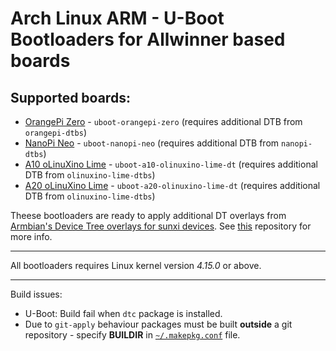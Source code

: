 # Arch Linux ARM - U-Boot Bootloaders for Allwinner based boards

## Supported boards:

* [OrangePi Zero](http://www.orangepi.org/orangepizero/) - `uboot-orangepi-zero` (requires additional DTB from `orangepi-dtbs`)
* [NanoPi Neo](http://www.friendlyarm.com/index.php?route=product/product&product_id=132) - `uboot-nanopi-neo` (requires additional DTB from `nanopi-dtbs`)
* [A10 oLinuXino Lime](http://www.olimex.com/Products/OLinuXino/A10/A10-OLinuXino-LIME-n4GB/open-source-hardware) - `uboot-a10-olinuxino-lime-dt` (requires additional DTB from `olinuxino-lime-dtbs`)
* [A20 oLinuXino Lime](http://www.olimex.com/Products/OLinuXino/A20/A20-OLinuXino-LIME/open-source-hardware) - `uboot-a20-olinuxino-lime-dt` (requires additional DTB from `olinuxino-lime-dtbs`)

Theese bootloaders are ready to apply additional DT overlays from [Armbian's Device Tree overlays for sunxi devices](http://github.com/armbian/sunxi-DT-overlays).
See [this](http://github.com/RoEdAl/alarm-sunxi-dt-overlays-armv7) repository for more info.

---

All bootloaders requires Linux kernel version *4.15.0* or above.

---

Build issues:

* U-Boot: Build fail when `dtc` package is installed.
* Due to `git-apply` behaviour packages must be built **outside** a git repository - 
  specify **BUILDIR** in [`~/.makepkg.conf`](http://www.archlinux.org/pacman/makepkg.conf.5.html) file.
